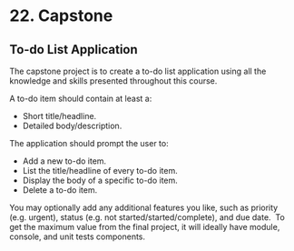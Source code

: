 # 22. Capstone

## To-do List Application

The capstone project is to create a to-do list application using all the knowledge and skills presented throughout this course.

A to-do item should contain at least a:

-   Short title/headline.
-   Detailed body/description.

The application should prompt the user to:

-   Add a new to-do item.
-   List the title/headline of every to-do item.
-   Display the body of a specific to-do item.
-   Delete a to-do item.

You may optionally add any additional features you like, such as priority (e.g. urgent), status (e.g. not started/started/complete), and due date.  To get the maximum value from the final project, it will ideally have module, console, and unit tests components.